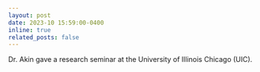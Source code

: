 ```yaml
---
layout: post
date: 2023-10 15:59:00-0400
inline: true
related_posts: false
---
```


Dr. Akin gave a research seminar at the University of Illinois Chicago (UIC).